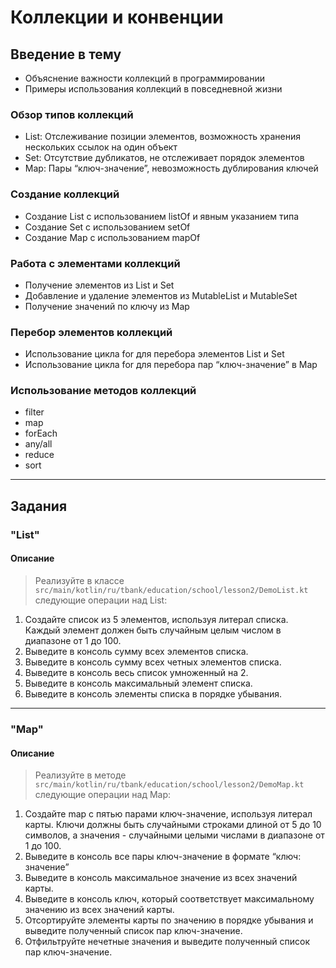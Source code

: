 # Коллекции и конвенции

## Введение в тему
* Объяснение важности коллекций в программировании
* Примеры использования коллекций в повседневной жизни

### Обзор типов коллекций 
* List: Отслеживание позиции элементов, возможность хранения нескольких ссылок на один объект
* Set: Отсутствие дубликатов, не отслеживает порядок элементов
* Map: Пары “ключ-значение”, невозможность дублирования ключей

### Создание коллекций
* Создание List с использованием listOf и явным указанием типа
* Создание Set с использованием setOf
* Создание Map с использованием mapOf

### Работа с элементами коллекций
* Получение элементов из List и Set
* Добавление и удаление элементов из MutableList и MutableSet
* Получение значений по ключу из Map

### Перебор элементов коллекций
* Использование цикла for для перебора элементов List и Set
* Использование цикла for для перебора пар “ключ-значение” в Map

### Использование методов коллекций
* filter
* map
* forEach
* any/all
* reduce
* sort

------------------------------------

## Задания

### "List"
#### Описание
> Реализуйте в классе `src/main/kotlin/ru/tbank/education/school/lesson2/DemoList.kt` следующие операции над List:
1. Создайте список из 5 элементов, используя литерал списка. Каждый элемент должен быть случайным целым числом в диапазоне от 1 до 100. 
2. Выведите в консоль сумму всех элементов списка.
3. Выведите в консоль сумму всех четных элементов списка.
4. Выведите в консоль весь список умноженный на 2.
5. Выведите в консоль максимальный элемент списка.
6. Выведите в консоль элементы списка в порядке убывания.

------------------------------------
### "Map"
#### Описание
> Реализуйте в методе `src/main/kotlin/ru/tbank/education/school/lesson2/DemoMap.kt` следующие операции над Map:
1. Cоздайте map с пятью парами ключ-значение, используя литерал карты. Ключи должны быть случайными строками длиной от 5 до 10 символов, а значения - случайными целыми числами в диапазоне от 1 до 100.
2. Выведите в консоль все пары ключ-значение в формате “ключ: значение”
3. Выведите в консоль максимальное значение из всех значений карты.
4. Выведите в консоль ключ, который соответствует максимальному значению из всех значений карты.
5. Отсортируйте элементы карты по значению в порядке убывания и выведите полученный список пар ключ-значение.
6. Отфильтруйте нечетные значения и выведите полученный список пар ключ-значение.

